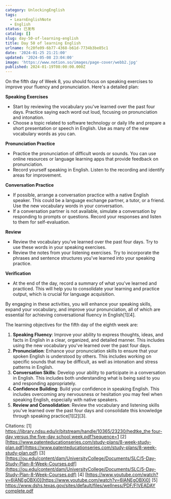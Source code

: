 ```yaml
---
category: UnlockingEnglish
tags:
  - LearnEnglishNote
  - English
status: 已发布
catalog: []
slug: day-50-of-learning-english
title: Day 50 of learning English
urlname: fc20fe09-6b77-4368-b61d-7734b3be85c1
date: '2024-01-25 21:21:00'
updated: '2024-05-08 23:04:00'
image: 'https://www.notion.so/images/page-cover/webb2.jpg'
published: 2024-01-19T08:00:00.000Z
---
```


On the fifth day of Week 8, you should focus on speaking exercises to improve your fluency and pronunciation. Here's a detailed plan:


**Speaking Exercises**

- Start by reviewing the vocabulary you've learned over the past four days. Practice saying each word out loud, focusing on pronunciation and intonation.
- Choose a topic related to software technology or daily life and prepare a short presentation or speech in English. Use as many of the new vocabulary words as you can.

**Pronunciation Practice**

- Practice the pronunciation of difficult words or sounds. You can use online resources or language learning apps that provide feedback on pronunciation.
- Record yourself speaking in English. Listen to the recording and identify areas for improvement.

**Conversation Practice**

- If possible, arrange a conversation practice with a native English speaker. This could be a language exchange partner, a tutor, or a friend. Use the new vocabulary words in your conversation.
- If a conversation partner is not available, simulate a conversation by responding to prompts or questions. Record your responses and listen to them for self-evaluation.

**Review**

- Review the vocabulary you've learned over the past four days. Try to use these words in your speaking exercises.
- Review the notes from your listening exercises. Try to incorporate the phrases and sentence structures you've learned into your speaking practice.

**Verification**

- At the end of the day, record a summary of what you've learned and practiced. This will help you to consolidate your learning and practice output, which is crucial for language acquisition.

By engaging in these activities, you will enhance your speaking skills, expand your vocabulary, and improve your pronunciation, all of which are essential for achieving conversational fluency in English[1][4].


The learning objectives for the fifth day of the eighth week are:

1. **Speaking Fluency**: Improve your ability to express thoughts, ideas, and facts in English in a clear, organized, and detailed manner. This includes using the new vocabulary you've learned over the past four days.
2. **Pronunciation**: Enhance your pronunciation skills to ensure that your spoken English is understood by others. This includes working on specific sounds that may be difficult, as well as intonation and stress patterns in English.
3. **Conversation Skills**: Develop your ability to participate in a conversation in English. This includes both understanding what is being said to you and responding appropriately.
4. **Confidence Building**: Build your confidence in speaking English. This includes overcoming any nervousness or hesitation you may feel when speaking English, especially with native speakers.
5. **Review and Consolidation**: Review the vocabulary and listening skills you've learned over the past four days and consolidate this knowledge through speaking practice[1][2][3].

Citations:
[1] [https://library.ndsu.edu/ir/bitstream/handle/10365/23230/hedtke_the four-day versus the five-day school week.pdf?sequence=1](https://library.ndsu.edu/ir/bitstream/handle/10365/23230/hedtke_the%20four-day%20versus%20the%20five-day%20school%20week.pdf?sequence=1)
[2] [https://www.patenteducationseries.com/study-plans/8-week-study-plan.pdf](https://www.patenteducationseries.com/study-plans/8-week-study-plan.pdf)
[3] [https://ou.edu/content/dam/UniversityCollege/Documents/SLC/5-Day-Study-Plan-8-Week-Courses.pdf](https://ou.edu/content/dam/UniversityCollege/Documents/SLC/5-Day-Study-Plan-8-Week-Courses.pdf)
[4] [https://www.youtube.com/watch?v=6IANEgOBXi0](https://www.youtube.com/watch?v=6IANEgOBXi0)
[5] [https://www.dshs.texas.gov/sites/default/files/wellness/PDF/FIVEADAY complete.pdf](https://www.dshs.texas.gov/sites/default/files/wellness/PDF/FIVEADAY%20complete.pdf)

